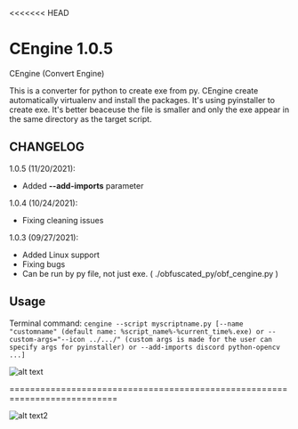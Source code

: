 <<<<<<< HEAD
# CEngine 1.0.5

CEngine (Convert Engine)

This is a converter for python to create exe from py. CEngine create automatically virtualenv and install the packages. It's using pyinstaller to create exe. It's better beaceuse the file is smaller and only the exe appear in the same directory as the target script.

## CHANGELOG

1.0.5 (11/20/2021):

- Added **--add-imports** parameter

1.0.4 (10/24/2021):

- Fixing cleaning issues

1.0.3 (09/27/2021):
    
- Added Linux support
- Fixing bugs
- Can be run by py file, not just exe. ( ./obfuscated_py/obf_cengine.py )

## Usage

Terminal command: `cengine --script myscriptname.py [--name "customname" (default name: %script_name%-%current_time%.exe) or --custom-args="--icon ../.../" (custom args is made for the user can specify args for pyinstaller) or --add-imports discord python-opencv ...]`

![alt text](https://github.com/Mesteri05/CEngine/blob/main/images/running_in_console.png?raw=true)

===========================================================================

![alt text2](https://github.com/Mesteri05/CEngine/blob/main/images/running_in_console2.png?raw=true)